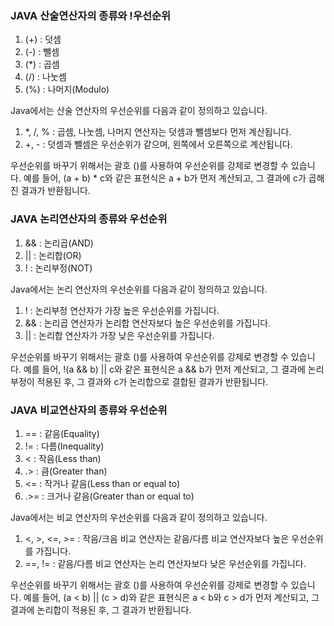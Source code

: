 ### JAVA 산술연산자의 종류와 !우선순위
1. (+) : 덧셈
2. (-) : 뺄셈
3. (*) : 곱셈
4. (/) : 나눗셈
5. (%) : 나머지(Modulo)

Java에서는 산술 연산자의 우선순위를 다음과 같이 정의하고 있습니다.

1. *, /, % : 곱셈, 나눗셈, 나머지 연산자는 덧셈과 뺄셈보다 먼저 계산됩니다.
2. +, - : 덧셈과 뺄셈은 우선순위가 같으며, 왼쪽에서 오른쪽으로 계산됩니다.

우선순위를 바꾸기 위해서는 괄호 ()를 사용하여 우선순위를 강제로 변경할 수 있습니다. 예를 들어, (a + b) * c와 같은 표현식은 a + b가 먼저 계산되고, 그 결과에 c가 곱해진 결과가 반환됩니다.

### JAVA 논리연산자의 종류와 우선순위
1. && : 논리곱(AND)
2. || : 논리합(OR)
3. ! : 논리부정(NOT)

Java에서는 논리 연산자의 우선순위를 다음과 같이 정의하고 있습니다.

1. ! : 논리부정 연산자가 가장 높은 우선순위를 가집니다.
2. && : 논리곱 연산자가 논리합 연산자보다 높은 우선순위를 가집니다.
3. || : 논리합 연산자가 가장 낮은 우선순위를 가집니다.

우선순위를 바꾸기 위해서는 괄호 ()를 사용하여 우선순위를 강제로 변경할 수 있습니다. 예를 들어, !(a && b) || c와 같은 표현식은 a && b가 먼저 계산되고, 그 결과에 논리부정이 적용된 후, 그 결과와 c가 논리합으로 결합된 결과가 반환됩니다.

### JAVA 비교연산자의 종류와 우선순위
1. == : 같음(Equality)
2. != : 다름(Inequality)
3. < : 작음(Less than)
4. .> : 큼(Greater than)
5. <= : 작거나 같음(Less than or equal to)
6. .>= : 크거나 같음(Greater than or equal to)

Java에서는 비교 연산자의 우선순위를 다음과 같이 정의하고 있습니다.

1. <, >, <=, >= : 작음/크음 비교 연산자는 같음/다름 비교 연산자보다 높은 우선순위를 가집니다.
2. ==, != : 같음/다름 비교 연산자는 논리 연산자보다 낮은 우선순위를 가집니다.

우선순위를 바꾸기 위해서는 괄호 ()를 사용하여 우선순위를 강제로 변경할 수 있습니다. 예를 들어, (a < b) || (c > d)와 같은 표현식은 a < b와 c > d가 먼저 계산되고, 그 결과에 논리합이 적용된 후, 그 결과가 반환됩니다.